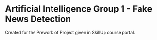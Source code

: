 # Artificial Intelligence Group 1 - Fake News Detection
Created for the Prework of Project given in SkillUp course portal.